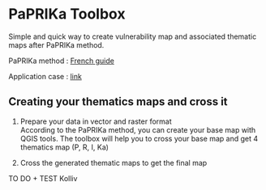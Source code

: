 # PaPRIKa Toolbox
Simple and quick way to create vulnerability map and associated thematic maps after PaPRIKa method.

PaPRIKa method : [French guide](http://infoterre.brgm.fr/rapports/RP-57527-FR.pdf)

Application case : [link](http://link.springer.com/article/10.1007/s10040-010-0688-8)

## Creating your thematics maps and cross it
1. Prepare your data in vector and raster format  
According to the PaPRIKa method, you can create your base map with QGIS tools.
The toolbox will help you to cross your base map and get 4 thematics map (P, R, I, Ka)

2. Cross the generated thematic maps to get the final map

TO DO + TEST Kolliv
